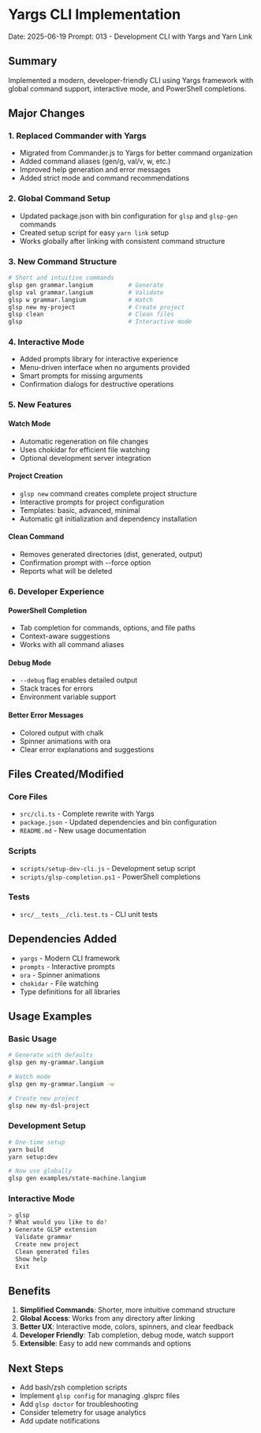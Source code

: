 # Yargs CLI Implementation

Date: 2025-06-19
Prompt: 013 - Development CLI with Yargs and Yarn Link

## Summary
Implemented a modern, developer-friendly CLI using Yargs framework with global command support, interactive mode, and PowerShell completions.

## Major Changes

### 1. Replaced Commander with Yargs
- Migrated from Commander.js to Yargs for better command organization
- Added command aliases (gen/g, val/v, w, etc.)
- Improved help generation and error messages
- Added strict mode and command recommendations

### 2. Global Command Setup
- Updated package.json with bin configuration for `glsp` and `glsp-gen` commands
- Created setup script for easy `yarn link` setup
- Works globally after linking with consistent command structure

### 3. New Command Structure
```bash
# Short and intuitive commands
glsp gen grammar.langium          # Generate
glsp val grammar.langium          # Validate
glsp w grammar.langium            # Watch
glsp new my-project               # Create project
glsp clean                        # Clean files
glsp                              # Interactive mode
```

### 4. Interactive Mode
- Added prompts library for interactive experience
- Menu-driven interface when no arguments provided
- Smart prompts for missing arguments
- Confirmation dialogs for destructive operations

### 5. New Features

#### Watch Mode
- Automatic regeneration on file changes
- Uses chokidar for efficient file watching
- Optional development server integration

#### Project Creation
- `glsp new` command creates complete project structure
- Interactive prompts for project configuration
- Templates: basic, advanced, minimal
- Automatic git initialization and dependency installation

#### Clean Command
- Removes generated directories (dist, generated, output)
- Confirmation prompt with --force option
- Reports what will be deleted

### 6. Developer Experience

#### PowerShell Completion
- Tab completion for commands, options, and file paths
- Context-aware suggestions
- Works with all command aliases

#### Debug Mode
- `--debug` flag enables detailed output
- Stack traces for errors
- Environment variable support

#### Better Error Messages
- Colored output with chalk
- Spinner animations with ora
- Clear error explanations and suggestions

## Files Created/Modified

### Core Files
- `src/cli.ts` - Complete rewrite with Yargs
- `package.json` - Updated dependencies and bin configuration
- `README.md` - New usage documentation

### Scripts
- `scripts/setup-dev-cli.js` - Development setup script
- `scripts/glsp-completion.ps1` - PowerShell completions

### Tests
- `src/__tests__/cli.test.ts` - CLI unit tests

## Dependencies Added
- `yargs` - Modern CLI framework
- `prompts` - Interactive prompts
- `ora` - Spinner animations
- `chokidar` - File watching
- Type definitions for all libraries

## Usage Examples

### Basic Usage
```bash
# Generate with defaults
glsp gen my-grammar.langium

# Watch mode
glsp gen my-grammar.langium -w

# Create new project
glsp new my-dsl-project
```

### Development Setup
```bash
# One-time setup
yarn build
yarn setup:dev

# Now use globally
glsp gen examples/state-machine.langium
```

### Interactive Mode
```bash
> glsp
? What would you like to do?
❯ Generate GLSP extension
  Validate grammar
  Create new project
  Clean generated files
  Show help
  Exit
```

## Benefits
1. **Simplified Commands**: Shorter, more intuitive command structure
2. **Global Access**: Works from any directory after linking
3. **Better UX**: Interactive mode, colors, spinners, and clear feedback
4. **Developer Friendly**: Tab completion, debug mode, watch support
5. **Extensible**: Easy to add new commands and options

## Next Steps
- Add bash/zsh completion scripts
- Implement `glsp config` for managing .glsprc files
- Add `glsp doctor` for troubleshooting
- Consider telemetry for usage analytics
- Add update notifications